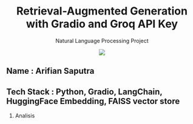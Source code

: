 <h1 align="center"> Retrieval-Augmented Generation with Gradio and Groq API Key</h1>
<p align="center"> Natural Language Processing Project</p>

<div align="center">

<img src="https://img.shields.io/badge/python-3670A0?style=for-the-badge&logo=python&logoColor=ffdd54">

</div>

## Name : Arifian Saputra
## Tech Stack : Python, Gradio, LangChain, HuggingFace Embedding, FAISS vector store

1. Analisis 